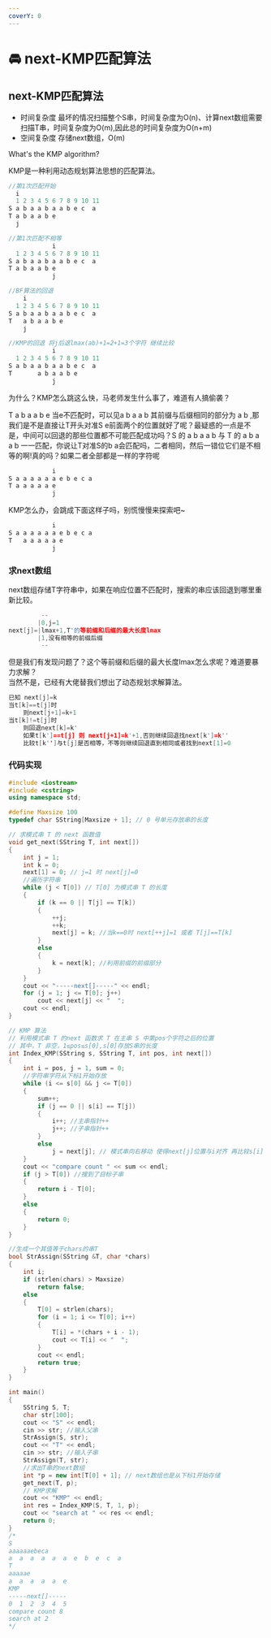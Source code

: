 ```yaml
---
coverY: 0
---
```


# 🚘 next-KMP匹配算法

## next-KMP匹配算法

* 时间复杂度 最坏的情况扫描整个S串，时间复杂度为O(n)、计算next数组需要扫描T串，时间复杂度为O(m),因此总的时间复杂度为O(n+m)
* 空间复杂度 存储next数组，O(m)

What's the KMP algorithm?

KMP是一种利用动态规划算法思想的匹配算法。

```cpp
//第1次匹配开始
  i
  1 2 3 4 5 6 7 8 9 10 11
S a b a a b a a b e c  a
T a b a a b e
  j
```

```cpp
//第1次匹配不相等
            i
  1 2 3 4 5 6 7 8 9 10 11
S a b a a b a a b e c  a
T a b a a b e
            j
```

```cpp
//BF算法的回退
    i
  1 2 3 4 5 6 7 8 9 10 11
S a b a a b a a b e c  a
T   a b a a b e
    j
```

```cpp
//KMP的回退 将j后退lmax(ab)+1=2+1=3个字符 继续比较
            i
  1 2 3 4 5 6 7 8 9 10 11
S a b a a b a a b e c  a
T       a b a a b e
            j
```

为什么？KMP怎么跳这么快，马老师发生什么事了，难道有人搞偷袭？

T a b a a b e 当e不匹配时，可以见a b a a b 其前缀与后缀相同的部分为 a b ,那我们是不是直接让T开头对准S e前面两个的位置就好了呢？最疑惑的一点是不是，中间可以回退的那些位置都不可能匹配成功吗？S 的 a b a a b 与 T 的 a b a a b 一一匹配，你说让T对准S的b a会匹配吗，二者相同，然后一错位它们是不相等的啊!真的吗？如果二者全部都是一样的字符呢

```cpp
            i
S a a a a a a e b e c a
T a a a a a e
            j
```

KMP怎么办，会跳成下面这样子吗，别慌慢慢来探索吧\~

```cpp
            i
S a a a a a a e b e c a
T   a a a a a e
            j
```

### 求next数组

next数组存储T字符串中，如果在响应位置不匹配时，搜索的串应该回退到哪里重新比较。

```cpp
         --
        |0,j=1
next[j]=|lmax+1,T'的等前缀和后缀的最大长度lmax
        |1,没有相等的前缀后缀
         --
```

但是我们有发现问题了？这个等前缀和后缀的最大长度lmax怎么求呢？难道要暴力求解？\
当然不是，已经有大佬替我们想出了动态规划求解算法。

```cpp
已知 next[j]=k
当t[k]==t[j]时
    则next[j+1]=k+1
当t[k]!=t[j]时
    则回退next[k]=k'
    如果t[k']==t[j] 则 next[j+1]=k'+1,否则继续回退找next[k']=k'' 
    比较t[k'']与t[j]是否相等，不等则继续回退直到相同或者找到next[1]=0
```

### 代码实现

```cpp
#include <iostream>
#include <cstring>
using namespace std;

#define Maxsize 100
typedef char SString[Maxsize + 1]; // 0 号单元存放串的长度

// 求模式串 T 的 next 函数值
void get_next(SString T, int next[])
{
    int j = 1;
    int k = 0;
    next[1] = 0; // j=1 时 next[j]=0
    //遍历字符串
    while (j < T[0]) // T[0] 为模式串 T 的长度
    {
        if (k == 0 || T[j] == T[k])
        {
            ++j;
            ++k;
            next[j] = k; //当k==0时 next[++j]=1 或者 T[j]==T[k]
        }
        else
        {
            k = next[k]; //利用前缀的前缀部分
        }
    }
    cout << "-----next[]-----" << endl;
    for (j = 1; j <= T[0]; j++)
        cout << next[j] << "  ";
    cout << endl;
}

// KMP 算法
// 利用模式串 T 的next 函数求 T 在主串 S 中第pos个字符之后的位置
// 其中，T 非空，1≤pos≤s[0],s[0]存放S串的长度
int Index_KMP(SString s, SString T, int pos, int next[])
{
    int i = pos, j = 1, sum = 0;
    //字符串字符从下标1开始存放
    while (i <= s[0] && j <= T[0])
    {
        sum++;
        if (j == 0 || s[i] == T[j])
        {
            i++; //主串指针++
            j++; //子串指针++
        }
        else
            j = next[j]; // 模式串向右移动 使得next[j]位置与i对齐 再比较s[i] t[j]
    }
    cout << "compare count " << sum << endl;
    if (j > T[0]) //搜到了目标子串
    {
        return i - T[0];
    }
    else
    {
        return 0;
    }
}

//生成一个其值等于chars的串T
bool StrAssign(SString &T, char *chars)
{
    int i;
    if (strlen(chars) > Maxsize)
        return false;
    else
    {
        T[0] = strlen(chars);
        for (i = 1; i <= T[0]; i++)
        {
            T[i] = *(chars + i - 1);
            cout << T[i] << "  ";
        }
        cout << endl;
        return true;
    }
}

int main()
{
    SString S, T;
    char str[100];
    cout << "S" << endl;
    cin >> str; //输入父串
    StrAssign(S, str);
    cout << "T" << endl;
    cin >> str; //输入子串
    StrAssign(T, str);
    //求出T串的next数组
    int *p = new int[T[0] + 1]; // next数组也是从下标1开始存储
    get_next(T, p);
    // KMP求解
    cout << "KMP" << endl;
    int res = Index_KMP(S, T, 1, p);
    cout << "search at " << res << endl;
    return 0;
}
/*
S
aaaaaaebeca
a  a  a  a  a  a  e  b  e  c  a
T
aaaaae
a  a  a  a  a  e
KMP
-----next[]-----
0  1  2  3  4  5
compare count 8
search at 2
*/
```
